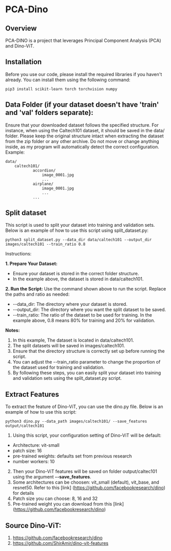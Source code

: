 
# PCA-Dino

## Overview
PCA-DINO is a project that leverages Principal Component Analysis (PCA) and Dino-ViT.

## Installation

Before you use our code, please install the required libraries if you haven't already. You can install them using the following command:

```
pip3 install scikit-learn torch torchvision numpy
```

## Data Folder (if your dataset doesn't have 'train' and 'val' folders separate):
Ensure that your downloaded dataset follows the specified structure. For instance, when using the Caltech101 dataset, it should be saved in the data/ folder. Please keep the original structure intact when extracting the dataset from the zip folder or any other archive. Do not move or change anything inside, as my program will automatically detect the correct configuration. Example:

```
data/
    caltech101/
            accordion/
                image_0001.jpg
                ...
            airplane/
                image_0001.jpg
                ...
            ...
```

## Split dataset

This script is used to split your dataset into training and validation sets. Below is an example of how to use this script using split_dataset.py:

```
python3 split_dataset.py --data_dir data/caltech101 --output_dir images/caltech101 --train_ratio 0.8
```
Instructions:

**1. Prepare Your Dataset:**
* Ensure your dataset is stored in the correct folder structure.
* In the example above, the dataset is stored in data/caltech101.

**2. Run the Script:**
Use the command shown above to run the script. Replace the paths and ratio as needed:
* --data_dir: The directory where your dataset is stored.
* --output_dir: The directory where you want the split dataset to be saved.
* --train_ratio: The ratio of the dataset to be used for training. In the example above, 0.8 means 80% for training and 20% for validation.

**Notes:**
1. In this example, The dataset is located in data/caltech101.
2. The split datasets will be saved in images/caltech101.
3. Ensure that the directory structure is correctly set up before running the script.
4. You can adjust the --train_ratio parameter to change the proportion of the dataset used for training and validation.
5. By following these steps, you can easily split your dataset into training and validation sets using the split_dataset.py script.

## Extract Features
To extract the feature of Dino-ViT, you can use the dino.py file. Below is an example of how to use this script:
```
python3 dino.py --data_path images/caltech101/ --save_features output/caltech101
```
1. Using this script, your configuration setting of Dino-ViT will be default:
* Architecture: vit-small
* patch size: 16
* pre-trained weights: defaults set from previous research
* number workers: 10

2. Then your Dino-ViT features will be saved on folder output/caltec101 using the argument **--save_features**.
3. Some architectures can be choosen: vit_small (default), vit_base, and resnet50. Refer to this [link] (https://github.com/facebookresearch/dino) for details 
4. Patch size you can choose: 8, 16 and 32
5. Pre-trained weight you can download from this [link] (https://github.com/facebookresearch/dino)

## Source Dino-ViT:
1. https://github.com/facebookresearch/dino
2. https://github.com/ShirAmir/dino-vit-features
